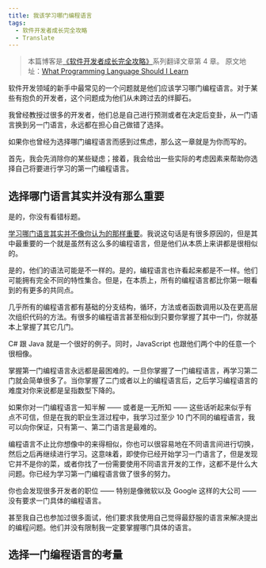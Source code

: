 ```yaml
---
title: 我该学习哪门编程语言
tags:  
  - 软件开发者成长完全攻略
  - Translate
---
```


> 本篇博客是[《软件开发者成长完全攻略》](http://www.swiftyper.com/2017/01/21/complete-software-developers-career-guide-index/)系列翻译文章第 4 章。
原文地址：[What Programming Language Should I Learn](https://simpleprogrammer.com/2016/08/01/learn-programming-language/)

软件开发领域的新手中最常见的一个问题就是他们应该学习哪门编程语言。对于某些有抱负的开发者，这个问题成为他们从未跨过去的绊脚石。

我曾经教授过很多的开发者，他们总是自己进行预测或者在决定后变卦，从一门语言换到另一门语言，永远都在担心自己做错了选择。

如果你也曾经为选择哪门编程语言而感到过焦虑，那么这一章就是为你而写的。

首先，我会先消除你的某些疑虑；接着，我会给出一些实际的考虑因素来帮助你选择自己将要进行学习的第一门编程语言。

## 选择哪门语言其实并没有那么重要

是的，你没有看错标题。

[学习哪门语言其实并不像你认为的那样重要](https://simpleprogrammer.com/lp/5-learning-mistakes-1/)。我说这句话是有很多原因的，但是其中最重要的一个就是虽然有这么多的编程语言，但是他们从本质上来讲都是很相似的。

是的，他们的语法可能是不一样的。是的，编程语言也许看起来都是不一样。他们可能拥有完全不同的特性集合。但是，在本质上，所有的编程语言都比你第一眼看到的有更多的共同点。

几乎所有的编程语言都有基础的分支结构，循环，方法或者函数调用以及在更高层次组织代码的方法。有很多的编程语言甚至相似到只要你掌握了其中一门，你就基本上掌握了其它几门。

C# 跟 Java 就是一个很好的例子。同时，JavaScript 也跟他们两个中的任意一个很相像。

掌握第一门编程语言永远都是最困难的。一旦你掌握了一门编程语言，再学习第二门就会简单很多了。当你掌握了二门或者以上的编程语言后，之后学习编程语言的难度对你来说都是呈指数型下降的。

如果你对一门编程语言一知半解 —— 或者是一无所知 —— 这些话听起来似乎有点不可信，但是在我的职业生涯过程中，我学习过至少 10 门不同的编程语言，我可以向你保证，只有第一、第二门语言是最难的。

编程语言不止比你想像中的来得相似，你也可以很容易地在不同语言间进行切换，然后之后再继续进行学习。这意味着，即使你已经开始学习一门语言了，但是发现它并不是你的菜，或者你找了一份需要使用不同语言开发的工作，这都不是什么大问题。你已经为学习第一门编程语言做了很多的努力。

你也会发现很多开发者的职位 —— 特别是像微软以及 Google 这样的大公司 —— 没有要求一门具体的编程语言。

甚至我自己也参加过很多面试，他们要求我使用自己觉得最舒服的语言来解决提出的编程问题。他们并没有限制我一定要掌握哪门具体的语言。

## 选择一门编程语言的考量




